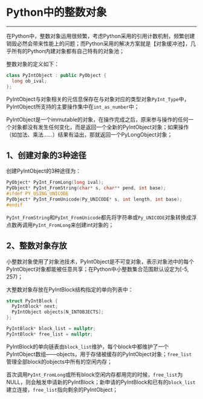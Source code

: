 # **Python中的整数对象**
***

在Python中，整数对象运用很频繁，考虑Python采用的引用计数机制，频繁创建销毁必然会带来性能上的问题；而Python采用的解决方案就是【对象缓冲池】，几乎所有的Python内建对象都有自己特有的对象池；

整数对象的定义如下：
```C++
class PyIntObject : public PyObject {
  long ob_ival;
};
```

PyIntObject与对象相关的元信息保存在与对象对应的类型对象`PyInt_Type`中，PyIntObject所支持的主要操作集中在`int_as_number`中；

PyIntObject是一个immutable的对象，在操作完成之后，原来参与操作的任何一个对象都没有发生任何变化，而是返回一个全新的PyIntObject对象；如果操作（如加法、乘法……）结果有溢出，那就返回一个PyLongObject对象；

## **1、创建对象的3种途径**
创建PyIntObject的3种途径为：
```C++
PyObject* PyInt_FromLong(long ival);
PyObject* PyInt_FromString(char* s, char** pend, int base);
#ifdef PY_USING_UNICODE
PyObject* PyInt_FromUnicode(Py_UNICODE* s, int length, int base);
#endif
```
`PyInt_FromString`和`PyInt_FromUnicode`都先将字符串或`Py_UNICODE`对象转换成浮点数再调用`PyInt_FromLong`来创建int对象的；

## **2、整数对象存放**
小整数对象使用了对象池技术，PyIntObject是不可变对象，表示对象池中的每个PyIntObject对象都能被任意共享；在Python中小整数集合范围默认设定为[-5, 257)；

大整数对象存放在PyIntBlock结构指定的单向列表中：
```C++
struct PyIntBlock {
  PyIntBlock* next;
  PyIntObject objects[N_INTOBJECTS];
};

PyIntBlock* block_list = nullptr;
PyIntBlock* free_list = nullptr;
```
PyIntBlock的单向链表由`block_list`维护，每个block中都维护了一个PyIntObject数组——objects，用于存储被缓存的PyIntObject对象；`free_list`管理全部block的objects中所有的空闲内存；

首次调用`PyInt_FromLong`或所有block空闲内存都用完的时候，`free_list`为NULL，则会触发申请新的PyIntBlock；新申请的PyIntBlock和已有的`block_list`建立连接，`free_list`指向剩余的PyIntObject；
